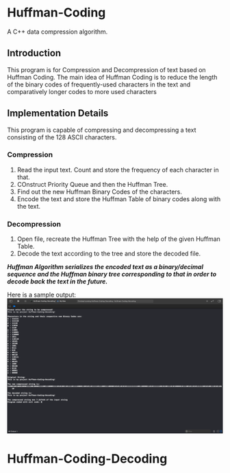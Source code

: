 # Huffman-Coding
A C++ data compression algorithm.

## Introduction

This program is for Compression and Decompression of text based on Huffman Coding.
The main idea of Huffman Coding is to reduce the length of the binary codes of frequently-used characters in the text and comparatively longer codes to more used characters

## Implementation Details

This program is capable of compressing and decompressing a text consisting of the 128 ASCII characters.

### Compression

1. Read the input text. Count and store the frequency of each character in that.
2. COnstruct Priority Queue and then the Huffman Tree.
3. Find out the new Huffman Binary Codes of the characters.
4. Encode the text and store the Huffman Table of binary codes along with the text.

### Decompression

1. Open file, recreate the Huffman Tree with the help of the given Huffman Table.
2. Decode the text according to the tree and store the decoded file.

***Huffman Algorithm serializes the encoded text as a binary/decimal sequence and the Huffman binary tree corresponding to that in order to decode back the text in the future.***

Here is a sample output:
![Output](Output.png)
# Huffman-Coding-Decoding

